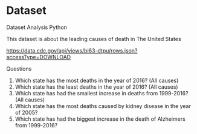 # Dataset
Dataset Analysis Python

This dataset is about the leading causes of death in The United States

https://data.cdc.gov/api/views/bi63-dtpu/rows.json?accessType=DOWNLOAD

Questions

1. Which state has the most deaths in the year of 2016? (All causes)
2. Which state has the least deaths in the year of 2016? (All causes)
3. Which state has had the smallest increase in deaths from 1999-2016? (All causes)
4. Which state has the most deaths caused by kidney disease in the year of 2005?
5. Which state has had the biggest increase in the death of Alzheimers from 1999-2016?



